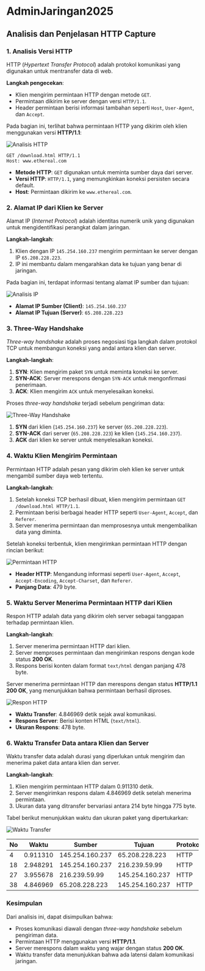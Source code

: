 # AdminJaringan2025  
## Analisis dan Penjelasan HTTP Capture  

### 1. Analisis Versi HTTP  
HTTP (*Hypertext Transfer Protocol*) adalah protokol komunikasi yang digunakan untuk mentransfer data di web.  

**Langkah pengecekan**:  
- Klien mengirim permintaan HTTP dengan metode `GET`.  
- Permintaan dikirim ke server dengan versi `HTTP/1.1`.  
- Header permintaan berisi informasi tambahan seperti `Host`, `User-Agent`, dan `Accept`.  

Pada bagian ini, terlihat bahwa permintaan HTTP yang dikirim oleh klien menggunakan versi **HTTP/1.1**:  

![Analisis HTTP](https://github.com/user-attachments/assets/044ed21b-7d72-4f6a-82e1-997752c53fd5)  

```
GET /download.html HTTP/1.1  
Host: www.ethereal.com  
```

- **Metode HTTP**: `GET` digunakan untuk meminta sumber daya dari server.  
- **Versi HTTP**: `HTTP/1.1`, yang memungkinkan koneksi persisten secara default.  
- **Host**: Permintaan dikirim ke `www.ethereal.com`.  

### 2. Alamat IP dari Klien ke Server  
Alamat IP (*Internet Protocol*) adalah identitas numerik unik yang digunakan untuk mengidentifikasi perangkat dalam jaringan.  

**Langkah-langkah**:  
1. Klien dengan IP `145.254.160.237` mengirim permintaan ke server dengan IP `65.208.228.223`.  
2. IP ini membantu dalam mengarahkan data ke tujuan yang benar di jaringan.  

Pada bagian ini, terdapat informasi tentang alamat IP sumber dan tujuan:  

![Analisis IP](https://github.com/user-attachments/assets/a8d48443-4b3d-4e6a-9719-6a83ef691914)  

- **Alamat IP Sumber (Client)**: `145.254.160.237`  
- **Alamat IP Tujuan (Server)**: `65.208.228.223`  

### 3. Three-Way Handshake  
*Three-way handshake* adalah proses negosiasi tiga langkah dalam protokol TCP untuk membangun koneksi yang andal antara klien dan server.  

**Langkah-langkah**:  
1. **SYN**: Klien mengirim paket `SYN` untuk meminta koneksi ke server.  
2. **SYN-ACK**: Server merespons dengan `SYN-ACK` untuk mengonfirmasi penerimaan.  
3. **ACK**: Klien mengirim `ACK` untuk menyelesaikan koneksi.  

Proses *three-way handshake* terjadi sebelum pengiriman data:  

![Three-Way Handshake](https://github.com/user-attachments/assets/815cc70d-2df7-4fa0-ba38-d835e75ed692)  

1. **SYN** dari klien (`145.254.160.237`) ke server (`65.208.228.223`).  
2. **SYN-ACK** dari server (`65.208.228.223`) ke klien (`145.254.160.237`).  
3. **ACK** dari klien ke server untuk menyelesaikan koneksi.  

### 4. Waktu Klien Mengirim Permintaan  
Permintaan HTTP adalah pesan yang dikirim oleh klien ke server untuk mengambil sumber daya web tertentu.  

**Langkah-langkah**:  
1. Setelah koneksi TCP berhasil dibuat, klien mengirim permintaan `GET /download.html HTTP/1.1`.  
2. Permintaan berisi berbagai header HTTP seperti `User-Agent`, `Accept`, dan `Referer`.  
3. Server menerima permintaan dan memprosesnya untuk mengembalikan data yang diminta.  

Setelah koneksi terbentuk, klien mengirimkan permintaan HTTP dengan rincian berikut:  

![Permintaan HTTP](https://github.com/user-attachments/assets/d0736592-6924-429b-9520-c94b56f3e226)  

- **Header HTTP**: Mengandung informasi seperti `User-Agent`, `Accept`, `Accept-Encoding`, `Accept-Charset`, dan `Referer`.  
- **Panjang Data**: 479 byte.  

### 5. Waktu Server Menerima Permintaan HTTP dari Klien  
Respon HTTP adalah data yang dikirim oleh server sebagai tanggapan terhadap permintaan klien.  

**Langkah-langkah**:  
1. Server menerima permintaan HTTP dari klien.  
2. Server memproses permintaan dan mengirimkan respons dengan kode status **200 OK**.  
3. Respons berisi konten dalam format `text/html` dengan panjang 478 byte.  

Server menerima permintaan HTTP dan merespons dengan status **HTTP/1.1 200 OK**, yang menunjukkan bahwa permintaan berhasil diproses.  

![Respon HTTP](https://github.com/user-attachments/assets/dca4f50b-f513-42e3-9ca5-651a9d916a14)  

- **Waktu Transfer**: 4.846969 detik sejak awal komunikasi.  
- **Respons Server**: Berisi konten HTML (`text/html`).  
- **Ukuran Respons**: 478 byte.  

### 6. Waktu Transfer Data antara Klien dan Server  
Waktu transfer data adalah durasi yang diperlukan untuk mengirim dan menerima paket data antara klien dan server.  

**Langkah-langkah**:  
1. Klien mengirim permintaan HTTP dalam 0.911310 detik.  
2. Server mengirimkan respons dalam 4.846969 detik setelah menerima permintaan.  
3. Ukuran data yang ditransfer bervariasi antara 214 byte hingga 775 byte.  

Tabel berikut menunjukkan waktu dan ukuran paket yang dipertukarkan:  

![Waktu Transfer](https://github.com/user-attachments/assets/6b06987d-460e-40dc-91f3-6cdcdbd700b4)  

| No | Waktu | Sumber | Tujuan | Protokol | Ukuran |  
|----|------------|----------------|----------------|---------|--------|  
| 4  | 0.911310  | 145.254.160.237 | 65.208.228.223 | HTTP | 533 B |  
| 18 | 2.948291  | 145.254.160.237 | 216.239.59.99  | HTTP | 775 B |  
| 27 | 3.955678  | 216.239.59.99   | 145.254.160.237 | HTTP | 214 B |  
| 38 | 4.846969  | 65.208.228.223  | 145.254.160.237 | HTTP | 478 B |  

### Kesimpulan  
Dari analisis ini, dapat disimpulkan bahwa:  
- Proses komunikasi diawali dengan *three-way handshake* sebelum pengiriman data.  
- Permintaan HTTP menggunakan versi **HTTP/1.1**.  
- Server merespons dalam waktu yang wajar dengan status **200 OK**.  
- Waktu transfer data menunjukkan bahwa ada latensi dalam komunikasi jaringan.  
